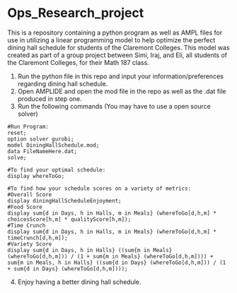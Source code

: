 # Ops_Research_project



This is a repository containing a python program as well as AMPL files for use in utilizing a linear programming model to help optimize the perfect dining hall schedule for students of the Claremont Colleges. This model was created as part of a group project between Simi, Iraj, and Eli, all students of the Claremont Colleges, for their Math 187 class. 


1. Run the python file in this repo and input your information/preferences regarding dining hall schedule.
2. Open AMPLIDE and open the mod file in the repo as well as the .dat file produced in step one.
3. Run the following commands (You may have to use a open source solver)
```
#Run Program:
reset;
option solver gurobi;
model DiningHallSchedule.mod;
data FileNameHere.dat;
solve;

#To find your optimal schedule:
display whereToGo;

#To find how your schedule scores on a variety of metrics:
#Overall Score
display diningHallScheduleEnjoyment;
#Food Score
display sum{d in Days, h in Halls, m in Meals} (whereToGo[d,h,m] * choicesScore[h,m] * qualityScore[h,m]);
#Time Crunch
display sum{d in Days, h in Halls, m in Meals} (whereToGo[d,h,m] * timeCrunch[d,h,m]);
#Variety Score
display sum{d in Days, h in Halls} ((sum{m in Meals} (whereToGo[d,h,m])) / (1 + sum{m in Meals} (whereToGo[d,h,m]))) + sum{m in Meals, h in Halls} ((sum{d in Days} (whereToGo[d,h,m])) / (1 + sum{d in Days} (whereToGo[d,h,m])));
```
4. Enjoy having a better dining hall schedule.
